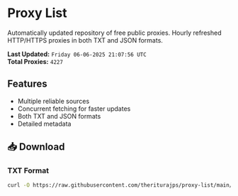 # Proxy List

Automatically updated repository of free public proxies. Hourly refreshed HTTP/HTTPS proxies in both TXT and JSON formats.

**Last Updated:** `Friday 06-06-2025 21:07:56 UTC`  
**Total Proxies:** `4227`

## Features
- Multiple reliable sources
- Concurrent fetching for faster updates
- Both TXT and JSON formats
- Detailed metadata

## 📥 Download

### TXT Format
```bash
curl -O https://raw.githubusercontent.com/theriturajps/proxy-list/main/proxies.txt
